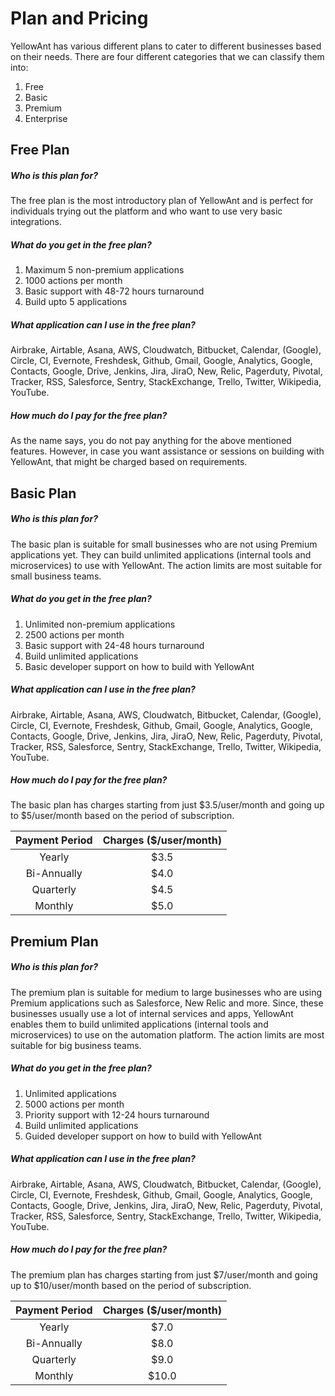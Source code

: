 # Plan and Pricing

YellowAnt has various different plans to cater to different businesses based on their needs. There are four different categories that we can classify them into:

1. Free 
2. Basic
3. Premium
4. Enterprise 

## Free Plan

##### Who is this plan for?

The free plan is the most introductory plan of YellowAnt and is perfect for individuals trying out the platform and who want to use very basic integrations.

##### What do you get in the free plan?

1. Maximum 5 non-premium applications
2. 1000 actions per month
3. Basic support with 48-72 hours turnaround
4. Build upto 5 applications

##### What application can I use in the free plan?

Airbrake, Airtable, Asana, AWS, Cloudwatch, Bitbucket, Calendar, \(Google\), Circle, CI, Evernote, Freshdesk, Github, Gmail, Google, Analytics, Google, Contacts, Google, Drive, Jenkins, Jira, JiraO, New, Relic, Pagerduty, Pivotal, Tracker, RSS, Salesforce, Sentry, StackExchange, Trello, Twitter, Wikipedia, YouTube.

##### How much do I pay for the free plan?

As the name says, you do not pay anything for the above mentioned features. However, in case you want assistance or sessions on building with YellowAnt, that might be charged based on requirements.

## Basic Plan

##### Who is this plan for?

The basic plan is suitable for small businesses who are not using Premium applications yet. They can build unlimited applications \(internal tools and microservices\) to use with YellowAnt. The action limits are most suitable for small business teams.

##### What do you get in the free plan?

1. Unlimited non-premium applications
2. 2500 actions per month
3. Basic support with 24-48 hours turnaround
4. Build unlimited applications
5. Basic developer support on how to build with YellowAnt

##### What application can I use in the free plan?

Airbrake, Airtable, Asana, AWS, Cloudwatch, Bitbucket, Calendar, \(Google\), Circle, CI, Evernote, Freshdesk, Github, Gmail, Google, Analytics, Google, Contacts, Google, Drive, Jenkins, Jira, JiraO, New, Relic, Pagerduty, Pivotal, Tracker, RSS, Salesforce, Sentry, StackExchange, Trello, Twitter, Wikipedia, YouTube.

##### How much do I pay for the free plan?

The basic plan has charges starting from just $3.5/user/month and going up to $5/user/month based on the period of subscription.

| Payment Period | Charges \($/user/month\) |
| :---: | :---: |
| Yearly | $3.5 |
| Bi-Annually | $4.0 |
| Quarterly | $4.5 |
| Monthly | $5.0 |

## Premium Plan

##### Who is this plan for?

The premium plan is suitable for medium to large businesses who are using Premium applications such as Salesforce, New Relic and more. Since, these businesses usually use a lot of internal services and apps, YellowAnt enables them to build unlimited applications \(internal tools and microservices\) to use on the automation platform. The action limits are most suitable for big business teams.

##### What do you get in the free plan?

1. Unlimited applications
2. 5000 actions per month
3. Priority support with 12-24 hours turnaround
4. Build unlimited applications
5. Guided developer support on how to build with YellowAnt

##### What application can I use in the free plan?

Airbrake, Airtable, Asana, AWS, Cloudwatch, Bitbucket, Calendar, \(Google\), Circle, CI, Evernote, Freshdesk, Github, Gmail, Google, Analytics, Google, Contacts, Google, Drive, Jenkins, Jira, JiraO, New, Relic, Pagerduty, Pivotal, Tracker, RSS, Salesforce, Sentry, StackExchange, Trello, Twitter, Wikipedia, YouTube.

##### How much do I pay for the free plan?

The premium plan has charges starting from just $7/user/month and going up to $10/user/month based on the period of subscription.

| Payment Period | Charges \($/user/month\) |
| :---: | :---: |
| Yearly | $7.0 |
| Bi-Annually | $8.0 |
| Quarterly | $9.0 |
| Monthly | $10.0 |



